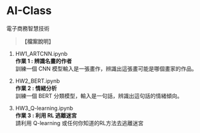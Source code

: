 # AI-Class
電子商務智慧技術
> **【檔案說明】**
1. HW1_ARTCNN.ipynb</br>
   **作業 1 : 辨識名畫的作者**</br>
   訓練一個 CNN 模型輸入是一張畫作，辨識出這張畫可能是哪個畫家的作品。</br>

2. HW2_BERT.ipynb</br>
   **作業 2 : 情緒分析**</br>
   訓練一個 BERT 分類模型，輸入是一句話，辨識出這句話的情緒傾向。</br>

3. HW3_Q-learning.ipynb</br>
   **作業 3 : 利用 RL 逃離迷宮**</br>
   請利用 Q-learning 或任何你知道的RL方法去逃離迷宮</br>

   </br>
   </br>
   </br>

